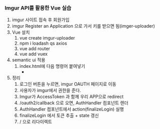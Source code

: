### Imgur API를 활용한 Vue 실습

1. imgur 사이트 접속 후 회원가입
2. imgur Register an Application 으로 가서 키를 받으면 됨(imger-uploader)
3. Vue 설치
   1. vue create imgur-uploader
   2. npm i loadash qs axios
   3. vue add router
   4. vue add vuex
4. semantic ui 적용
   1. index.html에 다음 명령어 붙여넣기
      * <link
              rel="stylesheet"
              href="https://cdnjs.cloudflare.com/ajax/libs/semantic-ui/2.4.1/semantic.min.css"
            />
5. 정리
   1. 로그인 버튼을 누르면, imgur OAUTH 페이지로 이동
   2. 사용자가 imgur에서 권한을 준다.
   3. Imgur가 AccessToken 과 함께 우리 APP으로 redirect
   4. /oauth2/callback 으로 오면, AuthHandler 컴포넌트 렌더
   5. AuthHandler 컴포넌트에서 action(finalizeLogin) 실행
   6. finalizeLogin 에서 토큰 추출 + state 갱신
   7. / 으로 리다이렉트

